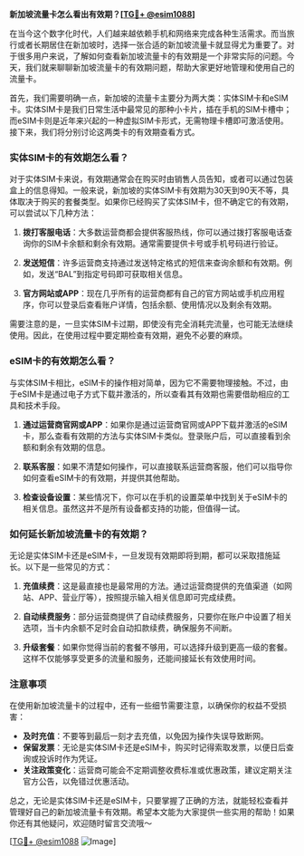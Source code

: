**新加坡流量卡怎么看出有效期？[[TG💪+ @esim1088](https://t.me/s/esim1088)]**

在当今这个数字化时代，人们越来越依赖手机和网络来完成各种生活需求。而当旅行或者长期居住在新加坡时，选择一张合适的新加坡流量卡就显得尤为重要了。对于很多用户来说，了解如何查看新加坡流量卡的有效期是一个非常实际的问题。今天，我们就来聊聊新加坡流量卡的有效期问题，帮助大家更好地管理和使用自己的流量卡。

首先，我们需要明确一点，新加坡的流量卡主要分为两大类：实体SIM卡和eSIM卡。实体SIM卡是我们日常生活中最常见的那种小卡片，插在手机的SIM卡槽中；而eSIM卡则是近年来兴起的一种虚拟SIM卡形式，无需物理卡槽即可激活使用。接下来，我们将分别讨论这两类卡的有效期查看方式。

### 实体SIM卡的有效期怎么看？

对于实体SIM卡来说，有效期通常会在购买时由销售人员告知，或者可以通过包装盒上的信息得知。一般来说，新加坡的实体SIM卡有效期为30天到90天不等，具体取决于购买的套餐类型。如果你已经购买了实体SIM卡，但不确定它的有效期，可以尝试以下几种方法：

1. **拨打客服电话**：大多数运营商都会提供客服热线，你可以通过拨打客服电话查询你的SIM卡余额和剩余有效期。通常需要提供卡号或手机号码进行验证。

2. **发送短信**：许多运营商支持通过发送特定格式的短信来查询余额和有效期。例如，发送“BAL”到指定号码即可获取相关信息。

3. **官方网站或APP**：现在几乎所有的运营商都有自己的官方网站或手机应用程序，你可以登录后查看账户详情，包括余额、使用情况以及剩余有效期。

需要注意的是，一旦实体SIM卡过期，即使没有完全消耗完流量，也可能无法继续使用。因此，在使用过程中要定期检查有效期，避免不必要的麻烦。

### eSIM卡的有效期怎么看？

与实体SIM卡相比，eSIM卡的操作相对简单，因为它不需要物理接触。不过，由于eSIM卡是通过电子方式下载并激活的，所以查看其有效期也需要借助相应的工具和技术手段。

1. **通过运营商官网或APP**：如果你是通过运营商官网或APP下载并激活的eSIM卡，那么查看有效期的方法与实体SIM卡类似。登录账户后，可以直接看到余额和剩余有效期的信息。

2. **联系客服**：如果不清楚如何操作，可以直接联系运营商客服，他们可以指导你如何查看eSIM卡的有效期，并提供其他帮助。

3. **检查设备设置**：某些情况下，你可以在手机的设置菜单中找到关于eSIM卡的相关信息。虽然这并不是所有设备都支持的功能，但值得一试。

### 如何延长新加坡流量卡的有效期？

无论是实体SIM卡还是eSIM卡，一旦发现有效期即将到期，都可以采取措施延长。以下是一些常见的方式：

1. **充值续费**：这是最直接也是最常用的方法。通过运营商提供的充值渠道（如网站、APP、营业厅等），按照提示输入相关信息即可完成续费。

2. **自动续费服务**：部分运营商提供了自动续费服务，只要你在账户中设置了相关选项，当卡内余额不足时会自动扣款续费，确保服务不间断。

3. **升级套餐**：如果你觉得当前的套餐不够用，可以选择升级到更高一级的套餐。这样不仅能够享受更多的流量和服务，还能间接延长有效使用时间。

### 注意事项

在使用新加坡流量卡的过程中，还有一些细节需要注意，以确保你的权益不受损害：

- **及时充值**：不要等到最后一刻才去充值，以免因为操作失误导致断网。
- **保留发票**：无论是实体SIM卡还是eSIM卡，购买时记得索取发票，以便日后查询或投诉时作为凭证。
- **关注政策变化**：运营商可能会不定期调整收费标准或优惠政策，建议定期关注官方公告，以免错过优惠活动。

总之，无论是实体SIM卡还是eSIM卡，只要掌握了正确的方法，就能轻松查看并管理好自己的新加坡流量卡有效期。希望本文能为大家提供一些实用的帮助！如果你还有其他疑问，欢迎随时留言交流哦～

[[TG💪+ @esim1088](https://t.me/s/esim1088) ![Image](https://i.postimg.cc/4NQfJmqS/Snipaste-2025-05-13-00-14-12.png)]